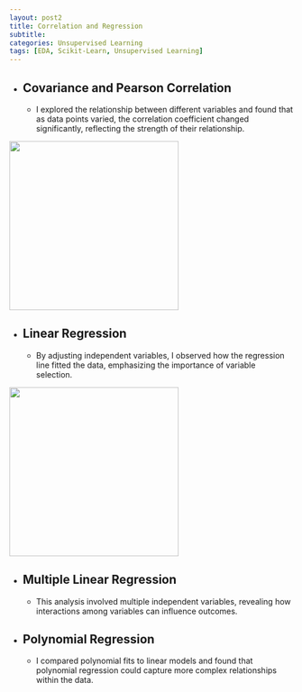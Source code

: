 ```yaml
---
layout: post2
title: Correlation and Regression
subtitle: 
categories: Unsupervised Learning
tags: [EDA, Scikit-Learn, Unsupervised Learning]
---
```


- ## Covariance and Pearson Correlation
    -  I explored the relationship between different variables and found that as data points varied, the correlation coefficient              changed significantly, reflecting the strength of their relationship.

<img src="https://rathin5082.github.io/assets/images/banners/Covariance.jpg" width="300"/>
 
      
- ## Linear Regression
    -  By adjusting independent variables, I observed how the regression line fitted the data, emphasizing the importance of                  variable selection.

<img src="https://rathin5082.github.io/assets/images/banners/Regression.jpg" width="300"/> 
      
- ## Multiple Linear Regression
    - This analysis involved multiple independent variables, revealing how interactions among variables can influence outcomes.

    
- ## Polynomial Regression
    - I compared polynomial fits to linear models and found that polynomial regression could capture more complex relationships              within the data.
